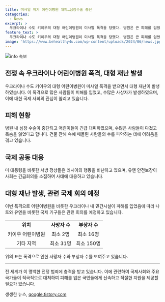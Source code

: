 ```yaml
---
title: 미사일 위기 어린이병원 대피…심장수술 중단
categories:
  - News
excerpt: >
  우크라이나 수도 키이우의 대형 어린이병원이 미사일 폭격을 당했다. 병원은 큰 피해를 입었고, 많은 사람들이 다쳤다. 잔해를 파헤치며 매몰자를 찾는 미소진이 이어졌으며, 수술 중이었던 환자들은 긴급 대피했다. 이로써 우크라이나 전역에서 최소 31명이 숨지고 150명 이상이 다친 것으로 알려졌다. 우크라이나 정부는 러시아의 공격을 전쟁범죄로 수사할 것이고, 나토와 유엔도 이에 대응하고 있다. 이번 공격은 나토 정상회의를 하루 앞두고 발생했으며, 관련하여 러시아와 서방 간 긴장이 고조되고 있다.
feature_text: >
  우크라이나 수도 키이우의 대형 어린이병원이 미사일 폭격을 당했다. 병원은 큰 피해를 입었고, 많은 사람들이 다쳤다. 잔해를 파헤치며 매몰자를 찾는 미소진이 이어졌으며, 수술 중이었던 환자들은 긴급 대피했다. 이로써 우크라이나 전역에서 최소 31명이 숨지고 150명 이상이 다친 것으로 알려졌다. 우크라이나 정부는 러시아의 공격을 전쟁범죄로 수사할 것이고, 나토와 유엔도 이에 대응하고 있다. 이번 공격은 나토 정상회의를 하루 앞두고 발생했으며, 관련하여 러시아와 서방 간 긴장이 고조되고 있다.
image: 'https://www.behealthy4u.com/wp-content/uploads/2024/06/news.jpg'
---
```


<p><img src="https://www.behealthy4u.com/wp-content/uploads/2024/06/news.jpg" alt="info 속보" /></p>

<h2 data-ke-size="size26">전쟁 속 우크라이나 어린이병원 폭격, 대형 재난 발생</h2>

<p data-ke-size="size16">우크라이나 수도 키이우의 대형 어린이병원이 미사일 폭격을 받으면서 대형 재난이 발생하였습니다. 이 폭격으로 많은 사람들이 피해를 입었고, 수많은 사상자가 발생하였으며, 이에 대한 국제 사회의 관심이 쏠리고 있습니다.</p>

<h2 data-ke-size="size26">피해 현황</h2>

<p data-ke-size="size16">병원 내 심장 수술이 중단되고 어린이들이 긴급 대피하였으며, 수많은 사람들이 다쳤고 목숨을 잃었다고 합니다. 건물 잔해 속에 매몰된 사람들의 수를 파악하는 데에 어려움을 겪고 있습니다.</p>

<h2 data-ke-size="size26">국제 공동 대응</h2>

<p data-ke-size="size16">미 대통령을 비롯한 서방 정상들은 러시아의 행동을 비난하고 있으며, 유엔 안전보장이사회는 긴급회의를 소집하여 사태에 대응하고 있습니다.</p>

<h2 data-ke-size="size26">대형 재난 발생, 관련 국제 회의 예정</h2>

<p data-ke-size="size16">이번 폭격으로 어린이병원을 비롯한 우크라이나 내 민간시설이 피해를 입었음에 따라 나토와 유엔을 비롯한 국제 기구들은 관련 회의를 예정하고 있습니다.</p>

<table>
    <tbody>
        <tr>
            <td style="text-align: center; height: 17px;"><b>위치</b></td>
            <td style="text-align: center; height: 17px;"><b>사망자 수</b></td>
            <td style="text-align: center; height: 17px;"><b>부상자 수</b></td>
        </tr>
        <tr>
            <td style="text-align: center; height: 17px;">키이우 어린이병원</td>
            <td style="text-align: center; height: 17px;">최소 2명</td>
            <td style="text-align: center; height: 17px;">최소 16명</td>
        </tr>
        <tr>
            <td style="text-align: center; height: 17px;">기타 지역</td>
            <td style="text-align: center; height: 17px;">최소 31명</td>
            <td style="text-align: center; height: 17px;">최소 150명</td>
        </tr>
    </tbody>
</table>

<p data-ke-size="size16">위의 표는 폭격으로 인한 사망자 수와 부상자 수를 보여주고 있습니다.</p>

<hr>

<p data-ke-size="size16">전 세계가 이 명백한 전쟁 범죄에 충격을 받고 있습니다. 이에 관련하여 국제사회와 주요 국가들이 적극적으로 대처하여 피해를 입은 국민들에게 신속하고 적절한 지원을 제공할 필요가 있습니다. </p>
생생한 뉴스, <a href="https://qoogle.tistory.com" rel="dofollow">qoogle.tistory.com</a>


